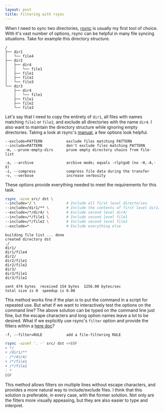 ```yaml
---
layout: post
title: Filtering with rsync
---
```


When I need to sync two directories, [rsync](http://linux.die.net/man/1/rsync) is usually my first tool of choice. With it's vast number of options, rsync can be helpful in many file syncing situations. Take for example this directory structure.

```
/
├── dir1
│   └── file4
├── dir2
│   ├── dir4
│   │   └── file1
│   ├── file1
│   ├── file2
│   └── file3
└── dir3
    ├── dir4
    │   └── file1
    ├── file1
    ├── file2
    └── file3
```

Let's say that I need to copy the entirety of `dir1`, all files with names matching `file1` or `file2`, and exclude all directories with the name `dir4`. I also want to maintain the directory structure while ignoring empty directories. Taking a look at rsync's [manual](http://linux.die.net/man/1/rsync), a few options look helpful.

```
--exclude=PATTERN           exclude files matching PATTERN
--include=PATTERN           don't exclude files matching PATTERN
-m, --prune-empty-dirs      prune empty directory chains from file-list

-a, --archive               archive mode; equals -rlptgoD (no -H,-A,-X)
-z, --compress              compress file data during the transfer
-v, --verbose               increase verbosity
```

These options provide everything needed to meet the requirements for this task.

```sh
rsync -azvm src/ dst \
--include=*/ \              # Include all first level directories
--include=/dir1/** \        # Include the contents of first level dir1/
--exclude=/*/dir4/ \        # Exclude second level dir4/
--include=/*/file1 \        # Include second level file1
--include=/*/file2 \        # Include second level file2
--exclude=*                 # Exclude everything else
```
```
building file list ... done
created directory dst
./
dir1/
dir1/file4
dir2/
dir2/file1
dir2/file2
dir3/
dir3/file1
dir3/file2

sent 474 bytes  received 154 bytes  1256.00 bytes/sec
total size is 0  speedup is 0.00
```

This method works fine if the plan is to put the command in a script for repeated use. But what if we want to interactively test the options on the command line? The above solution can be typed on the command line just fine, but the escape characters and long option names leave a lot to be desired. What if we explicitly use rsync's `filter` option and provide the filters within a [here doc](http://tldp.org/LDP/abs/html/here-docs.html)?

```
-f, --filter=RULE           add a file-filtering RULE
```

```sh
rsync -azvmf '. -' src/ dst <<EOF
+ */
+ /dir1/**
- /*/dir4/
+ /*/file1
+ /*/file2
- *
EOF
```

This method allows filters on multiple lines without escape characters, and provides a more natural way to include/exclude files. I think that this solution is preferable, in every case, with the former solution. Not only are the filters more visually appeasing, but they are also easier to type and interpret.
